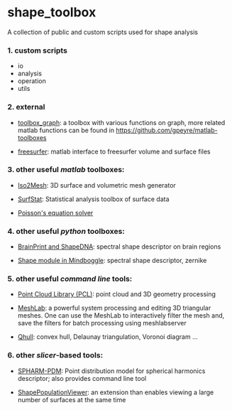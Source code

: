 # shape_toolbox
A collection of public and custom scripts used for shape analysis
### 1. custom scripts
  * io
  * analysis
  * operation
  * utils

### 2. external
  * [toolbox_graph](https://www.mathworks.com/matlabcentral/fileexchange/5355-toolbox-graph): a toolbox with various functions on graph,
  more related matlab functions can be found in https://github.com/gpeyre/matlab-toolboxes

  * [freesurfer](https://surfer.nmr.mgh.harvard.edu/): matlab interface to freesurfer volume and surface files

### 3. other useful *matlab* toolboxes:

  * [Iso2Mesh](https://github.com/fangq/iso2mesh): 3D surface and volumetric mesh generator
   
  * [SurfStat](http://www.math.mcgill.ca/keith/surfstat/): Statistical analysis toolbox of surface data
   
  * [Poisson's equation solver](http://www.csd.uwo.ca/~ygorelic/3DGMG_poisson_solver_basic.zip)

### 4. other useful *python* toolboxes:
  * [BrainPrint and ShapeDNA](https://github.com/reuter-lab/BrainPrint): spectral shape descriptor on brain regions
  
  * [Shape module in Mindboggle](https://github.com/nipy/mindboggle/tree/master/mindboggle/shapes): spectral shape descriptor, zernike

### 5. other useful *command line* tools:

  * [Point Cloud Library (PCL)](http://www.pointclouds.org/): point cloud and 3D geometry processing

  * [MeshLab](http://www.meshlab.net/ ): a powerful system processing and editing 3D triangular meshes. One can use the MeshLab to interactively filter the mesh and, save the filters for batch processing using meshlabserver
   
  * [Qhull](http://www.qhull.org/): convex hull, Delaunay triangulation, Voronoi diagram ...
   
### 6. other *slicer*-based tools:
  
  * [SPHARM-PDM](https://github.com/NIRALUser/SPHARM-PDM): Point distribution model for spherical harmonics descriptor; also provides command line tool
  
  * [ShapePopulationViewer](https://github.com/NIRALUser/ShapePopulationViewer): an extension than enables viewing a large number of surfaces at the same time
